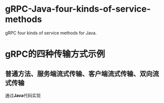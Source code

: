 # gRPC-Java-four-kinds-of-service-methods
gRPC four kinds of service methods for Java.
# gRPC的四种传输方式示例
## 普通方法、服务端流式传输、客户端流式传输、双向流式传输
通过<b>Java</b>代码实现
